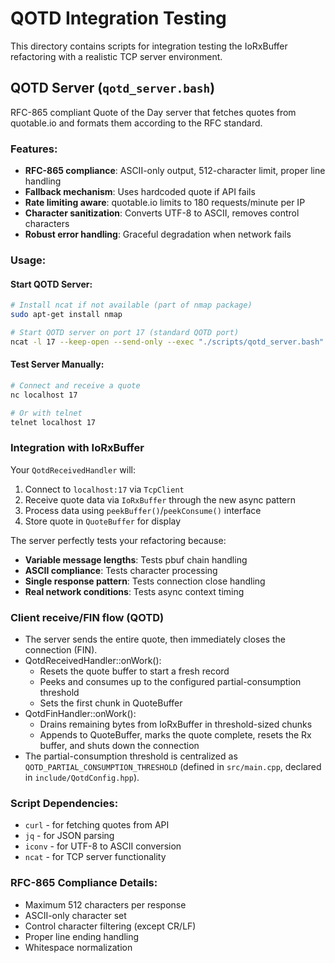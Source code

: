 # QOTD Integration Testing

This directory contains scripts for integration testing the IoRxBuffer refactoring with a realistic TCP server environment.

## QOTD Server (`qotd_server.bash`)

RFC-865 compliant Quote of the Day server that fetches quotes from quotable.io and formats them according to the RFC standard.

### Features:
- **RFC-865 compliance**: ASCII-only output, 512-character limit, proper line handling
- **Fallback mechanism**: Uses hardcoded quote if API fails
- **Rate limiting aware**: quotable.io limits to 180 requests/minute per IP
- **Character sanitization**: Converts UTF-8 to ASCII, removes control characters
- **Robust error handling**: Graceful degradation when network fails

### Usage:

#### Start QOTD Server:
```bash
# Install ncat if not available (part of nmap package)
sudo apt-get install nmap

# Start QOTD server on port 17 (standard QOTD port)
ncat -l 17 --keep-open --send-only --exec "./scripts/qotd_server.bash"
```

#### Test Server Manually:
```bash
# Connect and receive a quote
nc localhost 17

# Or with telnet
telnet localhost 17
```

### Integration with IoRxBuffer

Your `QotdReceivedHandler` will:
1. Connect to `localhost:17` via `TcpClient`
2. Receive quote data via `IoRxBuffer` through the new async pattern
3. Process data using `peekBuffer()`/`peekConsume()` interface
4. Store quote in `QuoteBuffer` for display

The server perfectly tests your refactoring because:
- **Variable message lengths**: Tests pbuf chain handling
- **ASCII compliance**: Tests character processing
- **Single response pattern**: Tests connection close handling
- **Real network conditions**: Tests async context timing

### Client receive/FIN flow (QOTD)
- The server sends the entire quote, then immediately closes the connection (FIN).
- QotdReceivedHandler::onWork():
  - Resets the quote buffer to start a fresh record
  - Peeks and consumes up to the configured partial-consumption threshold
  - Sets the first chunk in QuoteBuffer
- QotdFinHandler::onWork():
  - Drains remaining bytes from IoRxBuffer in threshold-sized chunks
  - Appends to QuoteBuffer, marks the quote complete, resets the Rx buffer, and shuts down the connection
- The partial-consumption threshold is centralized as `QOTD_PARTIAL_CONSUMPTION_THRESHOLD` (defined in `src/main.cpp`, declared in `include/QotdConfig.hpp`).

### Script Dependencies:
- `curl` - for fetching quotes from API
- `jq` - for JSON parsing
- `iconv` - for UTF-8 to ASCII conversion
- `ncat` - for TCP server functionality

### RFC-865 Compliance Details:
- Maximum 512 characters per response
- ASCII-only character set
- Control character filtering (except CR/LF)
- Proper line ending handling
- Whitespace normalization
